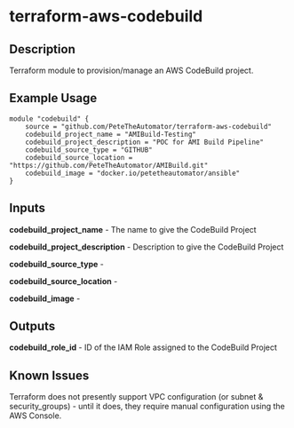 terraform-aws-codebuild
=======================

Description
-----------

Terraform module to provision/manage an AWS CodeBuild project.


Example Usage
-------------

```
module "codebuild" {
    source = "github.com/PeteTheAutomator/terraform-aws-codebuild"
    codebuild_project_name = "AMIBuild-Testing"
    codebuild_project_description = "POC for AMI Build Pipeline"
    codebuild_source_type = "GITHUB"
    codebuild_source_location = "https://github.com/PeteTheAutomator/AMIBuild.git"
    codebuild_image = "docker.io/petetheautomator/ansible"
}
```

Inputs
------

**codebuild_project_name** - The name to give the CodeBuild Project

**codebuild_project_description** - Description to give the CodeBuild Project

**codebuild_source_type** - 

**codebuild_source_location** - 

**codebuild_image** -


Outputs
-------

**codebuild_role_id** - ID of the IAM Role assigned to the CodeBuild Project


Known Issues
------------

Terraform does not presently support VPC configuration (or subnet & security_groups) - until it does, they require manual configuration using the AWS Console.
